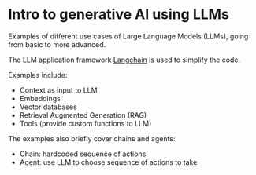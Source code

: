 # Intro to generative AI using LLMs
Examples of different use cases of Large Language Models (LLMs), going from basic to more advanced.

The LLM application framework [Langchain](https://python.langchain.com/) is used to simplify the code.

Examples include:
- Context as input to LLM
- Embeddings
- Vector databases
- Retrieval Augmented Generation (RAG)
- Tools (provide custom functions to LLM)

The examples also briefly cover chains and agents:
- Chain: hardcoded sequence of actions
- Agent: use LLM to choose sequence of actions to take
